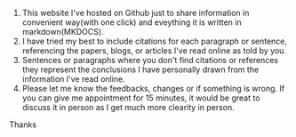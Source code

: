 1. This website I've hosted on Github just to share information in convenient way(with one click) and eveything it is written in markdown(MKDOCS).
2. I have tried my best to include citations for each paragraph or sentence, referencing the papers, blogs, or articles I've read online as told by you.
3.  Sentences or paragraphs where you don't find citations or references they represent the conclusions I have personally drawn from the information I've read online.
4. Please let me know the feedbacks, changes or if something is wrong. If you can give me appointment for 15 minutes, it would be great to discuss it in person as I get much more clearity in person.

Thanks
